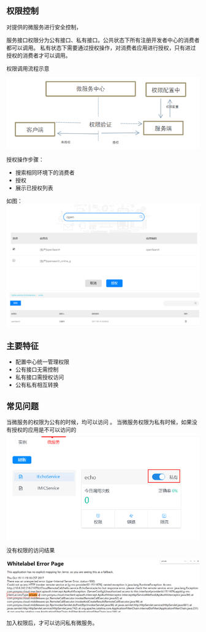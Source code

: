 ## 权限控制 
对提供的微服务进行安全控制，

服务接口权限分为公有接口、私有接口。公共状态下所有注册开发者中心的消费者都可以调用。
私有状态下需要通过授权操作，对消费者应用进行授权，只有进过授权的消费者才可以调用。

权限调用流程示意

![](image/auth.png)


授权操作步骤：
- 搜索相同环境下的消费者
- 授权
- 展示已授权列表

如图：
![](image/addauth1.png)
![](image/addauth2.png)


## 主要特征 ##

- 配置中心统一管理权限
- 公有接口无需控制
- 私有接口需授权访问
- 公有私有相互转换

## 常见问题
当微服务的权限为公有的时候，均可以访问 。
当微服务权限为私有时候，如果没有授权的应用是不可以访问的
![](image/private.png)

没有权限的访问结果

![](image/private-noauth.png)

加入权限后，才可以访问私有微服务。
